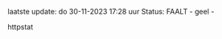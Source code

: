 laatste update: 
do 30-11-2023 17:28   uur 
Status: FAALT - geel - 
<div class="service Y">httpstat</div>